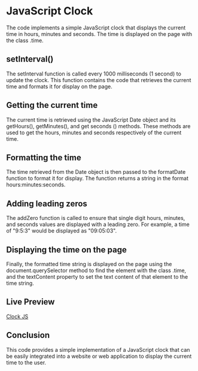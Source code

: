 # JavaScript Clock
The code implements a simple JavaScript clock that displays the current time in hours, minutes and seconds. The time is displayed on the page with the class .time.

## setInterval()
The setInterval function is called every 1000 milliseconds (1 second) to update the clock. This function contains the code that retrieves the current time and formats it for display on the page.

## Getting the current time
The current time is retrieved using the JavaScript Date object and its getHours(), getMinutes(), and get seconds () methods. These methods are used to get the hours, minutes and seconds respectively of the current time.

## Formatting the time
The time retrieved from the Date object is then passed to the formatDate function to format it for display. The function returns a string in the format hours:minutes:seconds.

## Adding leading zeros
The addZero function is called to ensure that single digit hours, minutes, and seconds values are displayed with a leading zero. For example, a time of "9:5:3" would be displayed as "09:05:03".

## Displaying the time on the page
Finally, the formatted time string is displayed on the page using the document.querySelector method to find the element with the class .time, and the textContent property to set the text content of that element to the time string.

## Live Preview
[Clock JS](https://clock-j-project.netlify.app/)

## Conclusion
This code provides a simple implementation of a JavaScript clock that can be easily integrated into a website or web application to display the current time to the user.

